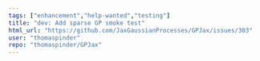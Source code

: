 ```yaml
---
tags: ["enhancement","help-wanted","testing"]
title: "dev: Add sparse GP smoke test"
html_url: "https://github.com/JaxGaussianProcesses/GPJax/issues/303"
user: "thomaspinder"
repo: "thomaspinder/GPJax"
---
```


